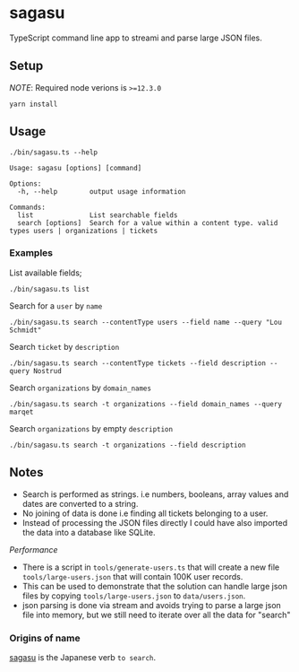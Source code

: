 # sagasu

TypeScript command line app to streami and parse large JSON files.

## Setup

*NOTE*: Required node verions is `>=12.3.0`

```
yarn install 
```

## Usage

`./bin/sagasu.ts --help`

```
Usage: sagasu [options] [command]

Options:
  -h, --help        output usage information

Commands:
  list              List searchable fields
  search [options]  Search for a value within a content type. valid types users | organizations | tickets
```

### Examples

List available fields;

`./bin/sagasu.ts list`

Search for a `user` by `name`

`./bin/sagasu.ts search --contentType users --field name --query "Lou Schmidt"`

Search `ticket` by `description` 

`./bin/sagasu.ts search --contentType tickets --field description --query Nostrud`

Search `organizations` by `domain_names`

`./bin/sagasu.ts search -t organizations --field domain_names --query marqet`

Search `organizations` by empty `description`

`./bin/sagasu.ts search -t organizations --field description`

## Notes

* Search is performed as strings. i.e numbers, booleans, array values and dates are converted to a string.
* No joining of data is done i.e finding all tickets belonging to a user.
* Instead of processing the JSON files directly I could have also imported the data into 
  a database like SQLite.

*Performance*

* There is a script in `tools/generate-users.ts` that will create a new file `tools/large-users.json` that will contain 100K user records.
* This can be used to demonstrate that the solution can handle large json files by copying `tools/large-users.json` to `data/users.json`.
* json parsing is done via stream and avoids trying to parse a large json file into memory, but we still need to iterate over all the data for "search"


### Origins of name

[sagasu](https://jisho.org/word/%E6%8E%A2%E3%81%99) is the Japanese verb `to search`.